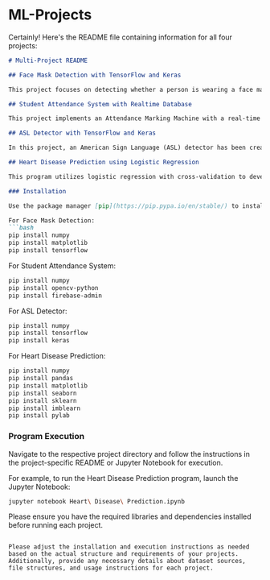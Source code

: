 # ML-Projects
Certainly! Here's the README file containing information for all four projects:

```markdown
# Multi-Project README

## Face Mask Detection with TensorFlow and Keras

This project focuses on detecting whether a person is wearing a face mask or not using TensorFlow and Keras. It employs a deep learning model to classify images as mask or no mask. The dataset used for training and testing the model should be prepared and organized in a suitable manner.

## Student Attendance System with Realtime Database

This project implements an Attendance Marking Machine with a real-time database. To use this code, you need to set up your own database using "Firebase" (for free). The project includes a folder named "Images" where you can place student images for recognition. The system marks attendance based on face recognition and updates the real-time database.

## ASL Detector with TensorFlow and Keras

In this project, an American Sign Language (ASL) detector has been created using TensorFlow and Keras. The model has been trained using Google's Teachable Machine. It can predict ASL signs from images of hand gestures, enabling communication with individuals who use ASL.

## Heart Disease Prediction using Logistic Regression

This program utilizes logistic regression with cross-validation to develop a model that estimates the likelihood of heart disease based on important indicators. The indicators include sex, age, BMI, smoking habits, medical history, and other health-related attributes. The dataset used for this project is available on Kaggle and additional synthetic samples were generated to balance the data distribution.

### Installation

Use the package manager [pip](https://pip.pypa.io/en/stable/) to install the required Python packages for each project.

For Face Mask Detection:
```bash
pip install numpy
pip install matplotlib
pip install tensorflow
```

For Student Attendance System:
```bash
pip install numpy
pip install opencv-python
pip install firebase-admin
```

For ASL Detector:
```bash
pip install numpy
pip install tensorflow
pip install keras
```

For Heart Disease Prediction:
```bash
pip install numpy
pip install pandas
pip install matplotlib
pip install seaborn
pip install sklearn
pip install imblearn
pip install pylab
```

### Program Execution

Navigate to the respective project directory and follow the instructions in the project-specific README or Jupyter Notebook for execution.

For example, to run the Heart Disease Prediction program, launch the Jupyter Notebook:
```bash
jupyter notebook Heart\ Disease\ Prediction.ipynb
```

Please ensure you have the required libraries and dependencies installed before running each project.

```

Please adjust the installation and execution instructions as needed based on the actual structure and requirements of your projects. Additionally, provide any necessary details about dataset sources, file structures, and usage instructions for each project.
